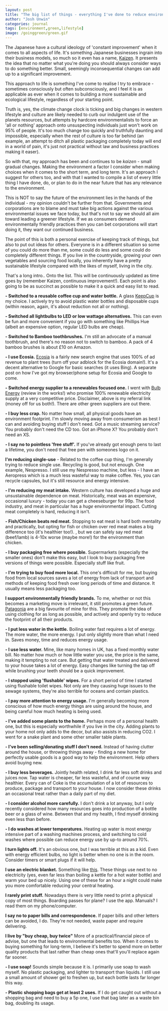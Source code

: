 ```yaml
---
layout: post
title: "The big list of things - everything I've done to reduce environmental impact"
author: "Josh Unwin"
categories: journal
tags: [environment,green,lifestyle]
image: /goinggreen/green.gif
---
```


The Japanese have a cultural ideology of 'constant improvement' when it comes to all aspects of life. It's something Japanese businesses ingrain into their business models, so much so it even has a name, [Kaizen](https://en.wikipedia.org/wiki/Kaizen). It presents the idea that no matter what you're doing you should always consider ways to do something better. Small, seemingly inconsequential changes can add up to a significant improvement.

This approach to life is something I've come to realise I try to embrace - sometimes consciously but often subconsciously, and I feel it is as applicable as ever when it comes to building a more sustainable and ecological lifestyle, regardless of your starting point.

Truth is, yes, the climate change clock is ticking and big changes in western lifestyle and culture are likely needed to curb our indulgent use of the planets resources, but attempts by hardcore environmentalists to force an 'all or nothing' approach onto unsuspecting individuals just won't work on 95% of people. It's too much change too quickly and truthfully daunting and impossible, especially when the rest of culture is too far behind (an example, an attempt to ditch all plastic packaging completely today will end in a world of pain, it's just not practical without law and business practices making it easer).

So with that, my approach has been and continues to be *kaizen* - small gradual changes. Making the environment a factor I consider when making choices when it comes to the short term, and long term. It's an approach I suggest for others too, and with that I wanted to compile a list of every little thing I have done, do, or plan to do in the near future that has any relevance to the environment.

This is NOT to say the future of the environment lies in the hands of the individual - my opinion couldn't be further from that. Governments and corporations are to blame and must take big actions against the various environmental issues we face today, but that's not to say we should all aim toward leading a greener lifestyle. If we as consumers demand environmentally friendly practices then you can bet corporations will start doing it, they want our continued business.

The point of this is both a personal exercise of keeping track of things, but also to put out ideas for others. Everyone is in a different situation so some of you could do more than me, some could do less and some could do completely different things. If you live in the countryside, growing your own vegetables and sourcing food locally, you inherently have a pretty sustainable lifestyle compared with the likes of myself, living in the city.

That's a long intro.. Onto the list. This will be continuously updated as time goes by (remember Kaizen, continuous improvement!). Each point is also going to be as succinct as possible to make it a quick and easy list to read.

 **- Switched to a reusable coffee cup and water bottle.** A glass [KeepCup](http://www.keepcup.com) is my choice. I actively try to avoid plastic water bottles and disposable cups (within reason, again, it's about reduction not all or nothing).

 **- Switched all lightbulbs to LED or low wattage alternatives.** This can even be fun and more convenient if you go with something like Phillips Hue (albeit an expensive option, regular LED bulbs are cheap).

 **- Switched to Bamboo toothbrushes.** I'm still an advocate of a manual toothbrush, and there's no reason not to switch to bamboo. A pack of 4 bamboo brushes is about £10 on Amazon.

 **- I use Ecosia.** [Ecosia](https://www.ecosia.org/) is a fairly new search engine that uses 100% of ad revenue to plant trees (turn off your adblock for the Ecosia domain!). It's a decent alternative to Google for basic searches (it uses Bing). A separate post on how I've got my browser/phone setup for Ecosia and Google to come.

 **- Switched energy supplier to a renewables focused one.** I went with [Bulb Energy](bulb.co.uk/refer/joshu9503) (review in the works!) who promise 100% renewable electricity supply at a very competitive price. Disclaimer, above is my referral link (money off for us both!). There are other green suppliers are out there.

 **- I buy less crap.** No matter how small, all physical goods have an environment footprint. I'm slowly moving away from consumerism as best I can and avoiding buying stuff I don't need. Got a music streaming service? You probably don't need the CD too. Got an iPhone X? You probably don't need an XS.

 **- I say no to pointless 'free stuff'.** If you've already got enough pens to last a lifetime, you don't need that free pen with someones logo on it.

 **I'm reducing single-use** - Related to the coffee cup thing, I'm generally trying to reduce single use. Recycling is good, but not enough. One example, Nespresso. I still use my Nespresso machine, but less - I have an Aeropress which is a much less wasteful way to make coffee. Yes, you can recycle capsules, but it's still resource and energy intensive.

 **- I'm reducing my meat intake.** Western culture has developed a huge and unsustainable dependence on meat. Historically, meat was an expensive, occasional luxury - today you can get a cheeseburger for 99p. The food industry, and meat in particular has a *huge* environmental impact. Cutting meat completely is hard, reducing it isn't.

**- Fish/Chicken beats red meat.** Stopping to eat meat is hard both mentality and practically, but opting for fish or chicken over red meat makes a big difference too (it's healthier too!). [
](https://slate.com/technology/2009/04/which-meat-harms-our-planet-the-least.html), but we can safely say red meat (beef/lamb) is 4-10x worse (maybe more!) for the environment than chicken.

**- I buy packaging free where possible.** Supermarkets (especially the smaller ones) don't make this easy, but I look to buy packaging free versions of things were possible. Especially stuff like fruit.

**- I'm trying to buy food more local.** This one's difficult for me, but buying food from local sources saves a lot of energy from lack of transport and methods of keeping food fresh over long periods of time and distance. It usually means less packaging too.

**I support environmentally friendly brands.** To me, whether or not this becomes a marketing move is irrelevant, it still promotes a green future. [Patagonia](https://www.patagonia.com/home/) are a big favourite of mine for this. They promote the idea of using clothing for as long as possible, and actively and openly try to reduce the footprint of all their products.

**- I put less water in the kettle.** Boiling water fast requires a lot of energy. The more water, the more energy. I put only slightly more than what I need in. Saves money, time and reduces energy usage.

**- I use less water.** Mine, like many homes in UK, has a fixed monthly water bill. No matter how much or how little water you use, the price is the same, making it tempting to not care. But getting that water treated and delivered to your house takes a lot of energy. Easy changes like turning the tap off while brushing your teeth should be a quick improvement.

**- I stopped using 'flushable' wipes.** For a short period of time I started using flushable toilet wipes. Not only are they causing huge issues to the sewage systems, they're also terrible for oceans and contain plastics.

**- I pay more attention to energy usage.** I'm generally becoming more conscious of how much energy things are using around the house, and being careful how much heating is being used.

**- I've added some plants to the home.** Perhaps more of a personal health one, but this is especially worthwhile if you live in the city. Adding plants to your home not only adds to the decor, but also assists in reducing CO2. I went for a snake plant and some other smaller table plants.

**- I've been selling/donating stuff I don't need.** Instead of having clutter around the house, or throwing things away - finding a new home for perfectly usable goods is a good way to help the environment. Help others avoid buying new.

**- I buy less beverages.** Jointly health related, I drink far less soft drinks and juices now. Tap water is cheaper, far less wasteful, and of course way healthier. Every can of Coke is the accumulation of a lot of resources to produce, package and transport to your house. I now consider these drinks an occasional treat rather than a daily part of my diet.

**- I consider alcohol more carefully.** I don't drink a lot anyway, but I only recently considered how many resources goes into production of a bottle beer or a glass of wine. Between that and my health, I find myself drinking even less than before.

**- I do washes at lower temperatures.** Heating up water is most energy intensive part of a washing machines process, and switching to cold washes where possible can reduce energy use by up-to around 70%.

**I turn lights off.** It's an obvious one, but I was terrible at this as a kid. Even with energy efficient bulbs, no light is better when no one is in the room. Consider timers or smart plugs if it will help.

**I use an electric blanket.** Something like [this](https://www.argos.co.uk/product/4500324). These things use next to no electricity (yes, even far less than boiling a kettle for a hot water bottle) and warm your bed up nicely. Using one of these for an hour a night could make you more comfortable reducing your central heating.

**I rarely print stuff.** Nowadays there is very little need to print a physical copy of most things. Boarding passes for plane? I use the app. Manuals? I read them on my phone/computer.

**I say no to paper bills and correspondence.** If paper bills and other letters can be avoided, I do. They're not needed, waste paper and require delivering.

**I live by "buy cheap, buy twice"** More of a practical/financial piece of advise, but one that leads to environmental benefits too. When it comes to buying something for long-term, I believe it's better to spend more on better quality products that last rather than cheap ones that'll you'll replace again far sooner.

**- I use soap!** Sounds simple because it is. I primarily use soap to wash myself. No plastic packaging, and lighter to transport than liquids. I still use a small amount of shower gel to freshen up, but each bottle lasts far longer this way.

**- Plastic shopping bags get at least 2 uses.** If I do get caught out without a shopping bag and need to buy a 5p one, I use that bag later as a waste bin bag, doubling its usage.
